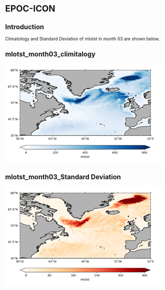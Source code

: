 



# EPOC-ICON

## Introduction


Climatology and Standard Deviation of mlotst in month 03 are shown below.
## mlotst_month03_climitalogy
  
![red](./plots/mlotst_03_cli.png)
## mlotst_month03_Standard Deviation
  
![green](./plots/mlotst_03_std.png)